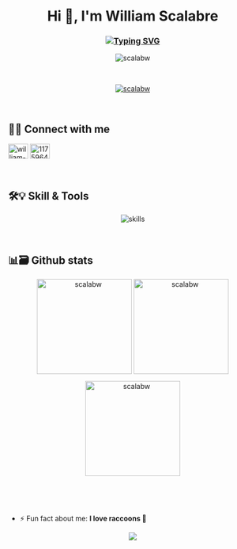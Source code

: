 <h1 align="center">Hi 👋, I'm William Scalabre</h1>
<h3 align="center"><a href="https://git.io/typing-svg"><img src="https://readme-typing-svg.herokuapp.com?font=Fira+Code&pause=1000&center=true&width=435&lines=Software+Engineer" alt="Typing SVG" /></a></h3>

<div align="center"> <img src="https://komarev.com/ghpvc/?username=scalabw&label=Profile%20views&color=0e75b6&style=flat" alt="scalabw" /> </div>

&nbsp;

<div align="center"> <a href="https://github.com/ryo-ma/github-profile-trophy"><img src="https://github-profile-trophy.vercel.app/?username=scalabw&theme=nord&no-frame=true" alt="scalabw" /></a> </div>

&nbsp;

## 🔌🤝 Connect with me
<div align="left">
<a href="https://linkedin.com/in/william-scalabre" target="blank"><img align="center" src="https://raw.githubusercontent.com/rahuldkjain/github-profile-readme-generator/master/src/images/icons/Social/linked-in-alt.svg" alt="william-scalabre" height="30" width="40" /></a>
<a href="https://stackoverflow.com/users/11759643" target="blank"><img align="center" src="https://raw.githubusercontent.com/rahuldkjain/github-profile-readme-generator/master/src/images/icons/Social/stack-overflow.svg" alt="11759643" height="30" width="40" /></a>
</div>

&nbsp;

## 🛠️💡 Skill & Tools
<div align="center"> 
<img src="https://skillicons.dev/icons?i=next,react,redux,angular,aws,babel,bash,bootstrap,css,docker,figma,git,github,gitlab,python,js,jenkins,jest,jquery,linux,mongodb,nodejs,postman,pug,sass,stackoverflow,sentry,ts,webpack,wordpress&theme=dark" alt="skills" /> </div>

&nbsp;

## 📊🗃️ Github stats

<p align="center">
<img align="center" src="https://github-readme-stats.vercel.app/api?username=scalabw&count_private=true&show_icons=true&theme=nord&hide_border=true" alt="scalabw" height="192px" />
  <img align="center" src="https://github-readme-streak-stats.herokuapp.com/?user=scalabw&theme=nord&hide_border=true&" alt="scalabw"  height="192px"/>
</p>
<div align="center"> <img align="center" src="https://github-readme-stats.vercel.app/api/top-langs?username=scalabw&langs_count=8&layout=compact&theme=nord&hide_border=true" alt="scalabw" height="192px" /> </div>

&nbsp;
<!--- <div align="center"> <img align="center" src="https://github-readme-activity-graph.vercel.app/graph?username=scalabw&theme=nord&hide_border=true&radius=10" alt="activity graph"/></div> --> 

&nbsp;

- ⚡ Fun fact about me:  **I love raccoons 🦝**
<!---
<div align="center">
<img src="https://readme-jokes.vercel.app/api?hideBorder&bgColor=%2f343f" alt="Jokes Card" />
</div>
--> 

<div align="center"> 
<img src="https://capsule-render.vercel.app/api?type=waving&color=292e38&height=200&section=footer&text=&fontAlignY=35&animation=twinkling&fontColor=gradient" />
</div>

